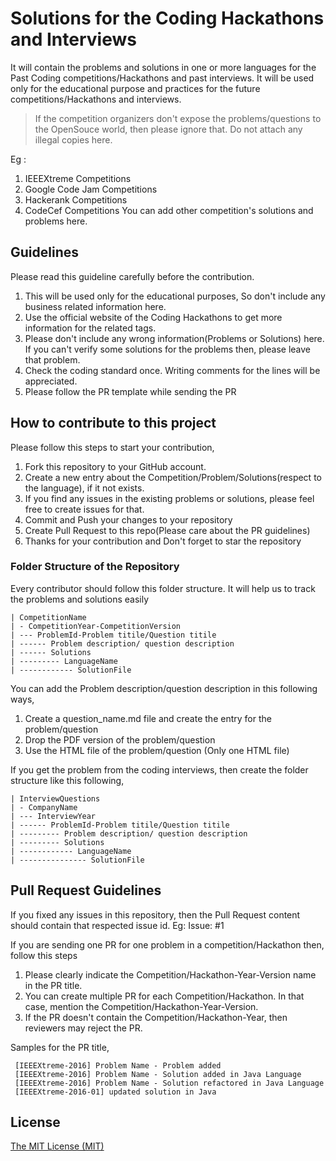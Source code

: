 # Solutions for the Coding Hackathons and Interviews

It will contain the problems and solutions in one or more languages for the Past Coding competitions/Hackathons and past interviews. It will be used only for the educational purpose and practices for the future competitions/Hackathons and interviews.

> If the competition organizers don't expose the problems/questions to the OpenSouce world, then please ignore that. Do not attach any illegal copies here. 

Eg : 
 1. IEEEXtreme Competitions
 2. Google Code Jam Competitions
 3. Hackerank Competitions
 4. CodeCef Competitions
You can add other competition's solutions and problems here.
 
 ## Guidelines

Please read this guideline carefully before the contribution. 
 1. This will be used only for the educational purposes, So don't include any business related information here.
 2. Use the official website of the Coding Hackathons to get more information for the related tags.
 2. Please don't include any wrong information(Problems or Solutions) here. If you can't verify some solutions for the problems then, please leave that problem.
 3. Check the coding standard once. Writing comments for the lines will be appreciated.
 4. Please follow the PR template while sending the PR
 
 ## How to contribute to this project

Please follow this steps to start your contribution,

 1. Fork this repository to your GitHub account.
 2. Create a new entry about the Competition/Problem/Solutions(respect to the language), if it not exists.
 3. If you find any issues in the existing problems or solutions, please feel free to create issues for that.
 3. Commit and Push your changes to your repository
 4. Create Pull Request to this repo(Please care about the PR guidelines)
 5. Thanks for your contribution and Don't forget to star the repository
 
 ### Folder Structure of the Repository
 
 Every contributor should follow this folder structure. It will help us to track the problems and solutions easily
 
 ````
 | CompetitionName
 | - CompetitionYear-CompetitionVersion
 | --- ProblemId-Problem titile/Question titile
 | ------ Problem description/ question description
 | ------ Solutions
 | --------- LanguageName
 | ------------ SolutionFile
 ````
You can add the Problem description/question description in this following ways,
 1. Create a question_name.md file and create the entry for the problem/question
 2. Drop the PDF version of the problem/question
 3. Use the HTML file of the problem/question (Only one HTML file)

If you get the problem from the coding interviews, then create the folder structure like this following,

 ````
 | InterviewQuestions
 | - CompanyName
 | --- InterviewYear
 | ------ ProblemId-Problem titile/Question titile
 | --------- Problem description/ question description
 | --------- Solutions
 | ------------ LanguageName
 | --------------- SolutionFile
 ````
 
## Pull Request Guidelines

If you fixed any issues in this repository, then the Pull Request content should contain that respected issue id.
Eg: Issue: #1

If you are sending one PR for one problem in a competition/Hackathon then, follow this steps
 1. Please clearly indicate the Competition/Hackathon-Year-Version name in the PR title. 
 2. You can create multiple PR for each Competition/Hackathon. In that case, mention the Competition/Hackathon-Year-Version. 
 3. If the PR doesn't contain the Competition/Hackathon-Year, then reviewers may reject the PR.

Samples for the PR title, 

````
 [IEEEXtreme-2016] Problem Name - Problem added
 [IEEEXtreme-2016] Problem Name - Solution added in Java Language
 [IEEEXtreme-2016] Problem Name - Solution refactored in Java Language 
 [IEEEXtreme-2016-01] updated solution in Java
````

## License

[The MIT License (MIT)](https://github.com/Thuva4/Algorithms_Example/blob/master/LICENSE)
